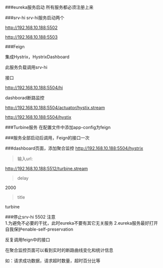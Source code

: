 ###eureka服务启动
所有服务都必须注册上来

###srv-hi
srv-hi服务启动两个

http://192.168.10.188:5502

http://192.168.10.188:5503

###Feign

集成Hystrix，HystrixDashboard

此服务负载调用srv-hi

接口

http://192.168.10.188:5504/hi

dashborad断路监控

http://192.168.10.188:5504/actuator/hystix.stream

http://192.168.10.188:5504/hystix

###Turbine服务
在配置文件中添加app-config为feign

###服务全部启动后调用，Feign的接口一次

###dashboard页面，添加聚合监控
   http://192.168.10.188:5504/hystrix
>输入url:

  http://192.168.10.188:5512/turbine.stream
>delay

 2000
>title

 turbine
 
###停止srv-hi 5502
  注意  
1.为避免不必要的干扰，此时eureka不要有其它无关服务
2.eureka服务最好打开自我保护enable-self-preservation

  反复调用feign中的接口
  
  在聚合监控页面可以看到实时的断路曲线变化和统计信息
  
  如：请求成功数据，请求超时数量，超时百分比等